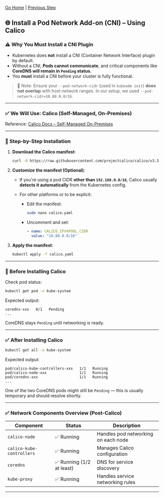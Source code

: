 [Go Home](../README.md) | 
[Previous Step](./create-cluster-with-kubeadm.md)

## 🌐 Install a Pod Network Add-on (CNI) – Using Calico

### ⚠️ Why You Must Install a CNI Plugin

* Kubernetes does **not** install a CNI (Container Network Interface) plugin by default.
* Without a CNI, **Pods cannot communicate**, and critical components like **CoreDNS will remain in `Pending` status**.
* You **must** install a CNI before your cluster is fully functional.

> 📌 Note: Ensure your `--pod-network-cidr` (used in `kubeadm init`) **does not overlap** with host network ranges. In our setup, we used `--pod-network-cidr=10.88.0.0/16`.

---

### ✅ We Will Use: Calico (Self-Managed, On-Premises)

Reference: [Calico Docs – Self-Managed On-Premises](https://docs.tigera.io/calico/latest/getting-started/kubernetes/self-managed-onprem/onpremises)

---

### 🧰 Step-by-Step Installation

1. **Download the Calico manifest**:

   ```bash
   curl -O https://raw.githubusercontent.com/projectcalico/calico/v3.30.1/manifests/calico.yaml
   ```

2. **Customize the manifest (Optional)**:

   * If you're using a pod CIDR **other than `192.168.0.0/16`**, Calico usually **detects it automatically** from the Kubernetes config.
   * For other platforms or to be explicit:

     * Edit the manifest:

       ```bash
       sudo nano calico.yaml
       ```
     * Uncomment and set:

       ```yaml
       - name: CALICO_IPV4POOL_CIDR
         value: "10.88.0.0/16"
       ```

3. **Apply the manifest**:

   ```bash
   kubectl apply -f calico.yaml
   ```

---

### 🔎 Before Installing Calico

Check pod status:

```bash
kubectl get pod -n kube-system
```

Expected output:

```text
coredns-xxx   0/1   Pending
...
```

CoreDNS stays `Pending` until networking is ready.

---

### ✅ After Installing Calico

```bash
kubectl get all -n kube-system
```

Expected output:

```text
pod/calico-kube-controllers-xxx   1/1   Running
pod/calico-node-xxx               1/1   Running
pod/coredns-xxx                   1/1   Running
...
```

One of the two CoreDNS pods might still be `Pending` — this is usually temporary and should resolve shortly.

---

### ✅ Network Components Overview (Post-Calico)

| Component                 | Status                   | Description                         |
| ------------------------- | ------------------------ | ----------------------------------- |
| `calico-node`             | ✅ Running                | Handles pod networking on each node |
| `calico-kube-controllers` | ✅ Running                | Manages Calico configuration        |
| `coredns`                 | ✅ Running (1/2 at least) | DNS for service discovery           |
| `kube-proxy`              | ✅ Running                | Handles service networking rules    |

---
